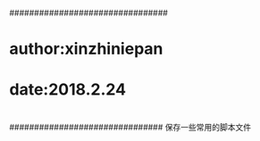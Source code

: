################################
#
# author:xinzhiniepan
# date:2018.2.24
#
###############################
保存一些常用的脚本文件

